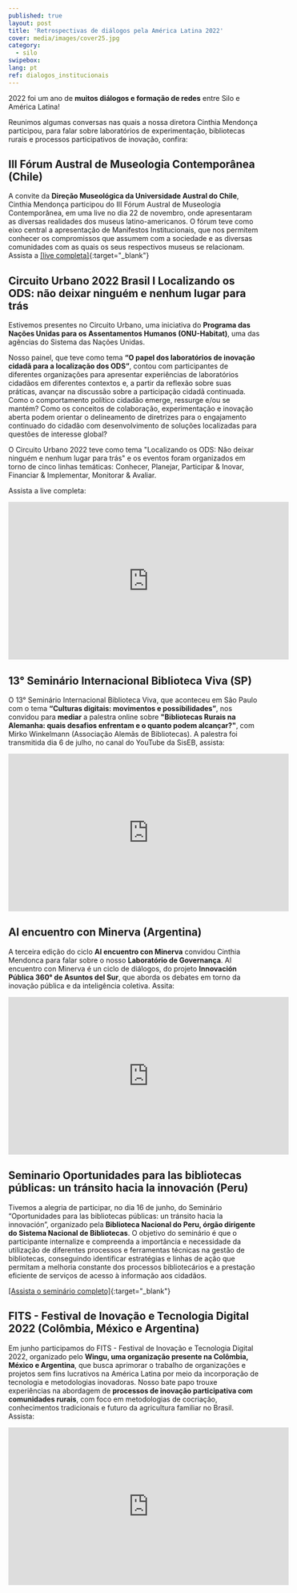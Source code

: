 ```yaml
---
published: true
layout: post
title: 'Retrospectivas de diálogos pela América Latina 2022'
cover: media/images/cover25.jpg
category:
  - silo
swipebox:
lang: pt
ref: dialogos_institucionais
---
```




2022 foi um ano de **muitos diálogos e formação de redes** entre Silo e América Latina! 

Reunimos algumas conversas nas quais a nossa diretora Cinthia Mendonça participou, para falar sobre laboratórios de experimentação, bibliotecas rurais e processos participativos de inovação, confira:

## III Fórum Austral de Museologia Contemporânea (Chile)

A convite da **Direção Museológica da Universidade Austral do Chile**, Cinthia Mendonça participou do III Fórum Austral de Museologia Contemporânea, em uma live no dia 22 de novembro, onde apresentaram as diversas realidades dos museus latino-americanos. O fórum teve como eixo central a apresentação de Manifestos Institucionais, que nos permitem conhecer os compromissos que assumem com a sociedade e as diversas comunidades com as quais os seus respectivos museus se relacionam. 
Assista a [[live completa]](https://www.facebook.com/watch/live/?ref=watch_permalink&v=1042027483314145){:target="_blank"}


## Circuito Urbano 2022 Brasil I Localizando os ODS: não deixar ninguém e nenhum lugar para trás

Estivemos presentes no Circuito Urbano, uma iniciativa do **Programa das Nações Unidas para os Assentamentos Humanos (ONU-Habitat)**, uma das agências do Sistema das Nações Unidas.

Nosso painel, que teve como tema **“O papel dos laboratórios de inovação cidadã para a localização dos ODS”**,  contou com participantes de diferentes organizações para apresentar experiências de laboratórios cidadãos em diferentes contextos e, a partir da reflexão sobre suas práticas, avançar na discussão sobre a participação cidadã continuada. Como o comportamento político cidadão emerge, ressurge e/ou se mantém? Como os conceitos de colaboração, experimentação e inovação aberta podem orientar o delineamento de diretrizes para o engajamento continuado do cidadão com desenvolvimento de soluções localizadas para questões de interesse global? 

O Circuito Urbano 2022 teve como tema "Localizando os ODS: Não deixar ninguém e nenhum lugar para trás" e os eventos foram organizados em torno de cinco linhas temáticas: Conhecer, Planejar, Participar & Inovar, Financiar & Implementar, Monitorar & Avaliar.

Assista a live completa: 
<div class="video-wrapper video-wrapper-16x9"><iframe width="560" height="315" src="https://www.youtube.com/embed/LlaLx2IGwts?si=WuHqmSXVYfkYR9oC" title="YouTube video player" frameborder="0" allow="accelerometer; autoplay; clipboard-write; encrypted-media; gyroscope; picture-in-picture; web-share" allowfullscreen></iframe> </div>


## 13° Seminário Internacional Biblioteca Viva (SP)

O 13° Seminário Internacional Biblioteca Viva, que aconteceu em São Paulo com o tema **“Culturas digitais: movimentos e possibilidades”**, nos convidou para **mediar** a palestra online sobre **"Bibliotecas Rurais na Alemanha: quais desafios enfrentam e o quanto podem alcançar?"**, com Mirko Winkelmann (Associação Alemãs de Bibliotecas). A palestra foi transmitida dia 6 de julho, no canal do YouTube da SisEB, assista:

<div class="video-wrapper video-wrapper-16x9"><iframe width="560" height="315" src="https://www.youtube.com/embed/WP6iNzZoIII?si=aps8dfUWTL4j1-VS" title="YouTube video player" frameborder="0" allow="accelerometer; autoplay; clipboard-write; encrypted-media; gyroscope; picture-in-picture; web-share" allowfullscreen></iframe></div>


## Al encuentro con Minerva (Argentina)

A terceira edição do ciclo **Al encuentro con Minerva**  convidou Cinthia Mendonca para falar sobre o nosso **Laboratório de Governança**.  Al encuentro con Minerva é un ciclo de diálogos, do projeto **Innovación Pública 360° de Asuntos del Sur**, que aborda os debates em torno da inovação pública e da inteligência coletiva. Assita:

<div class="video-wrapper video-wrapper-16x9"><iframe width="560" height="315" src="https://www.youtube.com/embed/jWCbWGWuLD8?si=ok4PSLjjnsURNBc8" title="YouTube video player" frameborder="0" allow="accelerometer; autoplay; clipboard-write; encrypted-media; gyroscope; picture-in-picture; web-share" allowfullscreen></iframe></div>


## Seminario Oportunidades para las bibliotecas públicas: un tránsito hacia la innovación (Peru)

Tivemos a alegria de participar, no dia 16 de junho, do Seminário “Oportunidades para las bibliotecas públicas: un tránsito hacia la innovación”, organizado pela **Biblioteca Nacional do Peru, órgão dirigente do Sistema Nacional de Bibliotecas**. O objetivo do seminário é que o participante internalize e compreenda a importância e necessidade da utilização de diferentes processos e ferramentas técnicas na gestão de bibliotecas, conseguindo identificar estratégias e linhas de ação que permitam a melhoria constante dos processos bibliotecários e a prestação eficiente de serviços de acesso à informação aos cidadãos.


[[Assista o seminário completo]](https://www.facebook.com/SNBPeru/videos/3192874314329421/){:target="_blank"} 


## FITS - Festival de Inovação e Tecnologia Digital 2022 (Colômbia, México e Argentina)

Em junho participamos do FITS - Festival de Inovação e Tecnologia Digital 2022, organizado pelo **Wingu, uma organização presente na Colômbia, México e Argentina**, que busca aprimorar o trabalho de organizações e projetos sem fins lucrativos na América Latina por meio da incorporação de tecnologia e metodologias inovadoras.
Nosso bate papo trouxe experiências na abordagem de **processos de inovação participativa com comunidades rurais**, com foco em metodologias de cocriação, conhecimentos tradicionais e futuro da agricultura familiar no Brasil. Assista: 


<div class="video-wrapper video-wrapper-16x9"><iframe width="560" height="315" src="https://www.youtube.com/embed/jkzp-uz149s?si=PdhUHNb0z1sM1h7Y" title="YouTube video player" frameborder="0" allow="accelerometer; autoplay; clipboard-write; encrypted-media; gyroscope; picture-in-picture; web-share" allowfullscreen></iframe></div>


